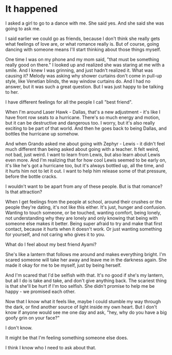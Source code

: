 <!-- TITLE: On Dancing -->
<!-- SUBTITLE: The question, the prom, and the self -->

# It happened
I asked a girl to go to a dance with me. She said yes. And she said she was going to ask me.

I said earlier we could go as friends, because I don't think she really gets what feelings of love are, or what romance really is. But of course, going dancing with someone means I'll start thinking about those things myself.

One time I was on my phone and my mom said, "that must be something really good on there." I looked up and realized she was staring at me with a smile. And I knew I was grinning, and just hadn't realized it. What was causing it? Melody was asking why shower curtains don't come in pull-up style, like Venetian blinds, the way window curtains do. And I had no answer, but it was such a great question. But I was just happy to be talking to her.

I have different feelings for all the people I call "best friend".

When I'm around Laser Hawk - Dallas, that's a new adjustment - it's like I have front row seats to a hurricane. There's so much energy and motion, but it can be destructive and dangerous too. I worry, but it's also really exciting to be part of that world. And then he goes back to being Dallas, and bottles the hurricane up somehow.

And when Grando asked me about going with Zephyr - Lewis - it didn't feel much different than being asked about going with a teacher. It felt weird, not bad, just weird. I want to learn from Lewis, but also learn about Lewis even more. And I'm realizing that for how cool Lewis seemed to be early on, it's like he's got a hurricane too, but it's always bottled up, all the time, and it hurts him not to let it out. I want to help him release some of that pressure, before the bottle cracks.

I wouldn't want to be apart from any of these people. But is that romance? Is that attraction?

When I get feelings from the people at school, around their crushes or the people they're dating, it's not like this either. It's just, hunger and confusion. Wanting to touch someone, or be touched, wanting comfort, being lonely, not understanding why they are lonely and only knowing that being with someone else makes it better. Being super afraid to try and make that first contact, because it hurts when it doesn't work. Or just wanting something for yourself, and not caring who gives it to you.

What do I feel about my best friend Ayami?

She's like a lantern that follows me around and makes everything bright. I'm scared someone will take her away and leave me in the darkness again. She made it okay for me to be myself, just by being herself.

And I'm scared that I'd be selfish with that. It's no good if she's my lantern, but all I do is take and take, and don't give anything back. The scariest thing is that she'll be hurt if I'm too selfish. She didn't promise to help me be happy - we promised each other.

Now that I know what it feels like, maybe I could stumble my way through the dark, or find another source of light inside my own heart. But I don't know if anyone would see me one day and ask, "hey, why do you have a big goofy grin on your face?"

I don't know.

It might be that I'm feeling something someone else does.

I think I know who I need to ask about that.